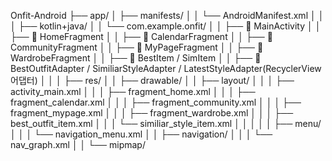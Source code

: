 Onfit-Android
├── app/
│   ├── manifests/
│   │   └── AndroidManifest.xml
│   │
│   ├── kotlin+java/
│   │   └── com.example.onfit/
│   │       ├── 📄 MainActivity
│   │       ├── 📄 HomeFragment
│   │       ├── 📄 CalendarFragment
│   │       ├── 📄 CommunityFragment
│   │       ├── 📄 MyPageFragment
│   │       ├── 📄 WardrobeFragment
│   │       ├── 📄 BestItem / SimItem
│   │       ├── 📄 BestOutfitAdapter / SimiliarStyleAdapter / LatestStyleAdapter(RecyclerView 어댑터)
│   │
│   ├── res/
│   │   ├── drawable/
│   │   ├── layout/
│   │   │   ├── activity_main.xml
│   │   │   ├── fragment_home.xml
│   │   │   ├── fragment_calendar.xml
│   │   │   ├── fragment_community.xml
│   │   │   ├── fragment_mypage.xml
│   │   │   ├── fragment_wardrobe.xml
│   │   │   ├── best_outfit_item.xml
│   │   │   └── similiar_style_item.xml
│   │   │
│   │   ├── menu/
│   │   │   └── navigation_menu.xml
│   │   ├── navigation/
│   │   │   └── nav_graph.xml
│   │   └── mipmap/
